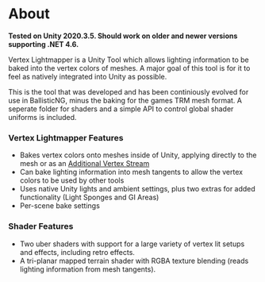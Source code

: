 # About
**Tested on Unity 2020.3.5. Should work on older and newer versions supporting .NET 4.6.**

Vertex Lightmapper is a Unity Tool which allows lighting information to be baked into the vertex colors of meshes. A major goal of this tool is for it to feel as natively integrated into Unity as possible.

This is the tool that was developed and has been continiously evolved for use in BallisticNG, minus the baking for the games TRM mesh format. A seperate folder for shaders and a simple API to control global shader uniforms is included.

### Vertex Lightmapper Features
* Bakes vertex colors onto meshes inside of Unity, applying directly to the mesh or as an [Additional Vertex Stream](https://docs.unity3d.com/ScriptReference/MeshRenderer-additionalVertexStreams.html)
* Can bake lighting information into mesh tangents to allow the vertex colors to be used by other tools
* Uses native Unity lights and ambient settings, plus two extras for added functionality (Light Sponges and GI Areas)
* Per-scene bake settings

### Shader Features
* Two uber shaders with support for a large variety of vertex lit setups and effects, including retro effects.
* A tri-planar mapped terrain shader with RGBA texture blending (reads lighting information from mesh tangents).
